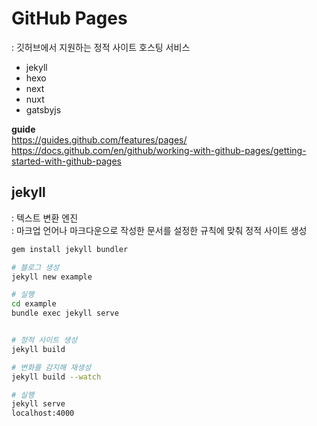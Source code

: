 # GitHub Pages
: 깃허브에서 지원하는 정적 사이트 호스팅 서비스  

- jekyll
- hexo 
- next
- nuxt
- gatsbyjs


**guide**   
https://guides.github.com/features/pages/   
https://docs.github.com/en/github/working-with-github-pages/getting-started-with-github-pages



## jekyll
: 텍스트 변환 엔진  
: 마크업 언어나 마크다운으로 작성한 문서를 설정한 규칙에 맞춰 정적 사이트 생성

```bash
gem install jekyll bundler

# 블로그 생성
jekyll new example 

# 실행
cd example 
bundle exec jekyll serve


# 정적 사이트 생성
jekyll build

# 변화를 감지해 재생성
jekyll build --watch

# 실행
jekyll serve
localhost:4000
```
